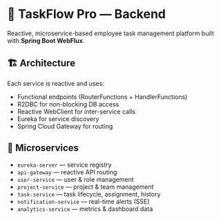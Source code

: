 # 🧩 TaskFlow Pro — Backend

Reactive, microservice-based employee task management platform built with **Spring Boot WebFlux**.

## 🏗️ Architecture

Each service is reactive and uses:
- Functional endpoints (RouterFunctions + HandlerFunctions)
- R2DBC for non-blocking DB access
- Reactive WebClient for inter-service calls
- Eureka for service discovery
- Spring Cloud Gateway for routing

## 📂 Microservices
- `eureka-server` — service registry
- `api-gateway` — reactive API routing
- `user-service` — user & role management
- `project-service` — project & team management
- `task-service` — task lifecycle, assignment, history
- `notification-service` — real-time alerts (SSE)
- `analytics-service` — metrics & dashboard data